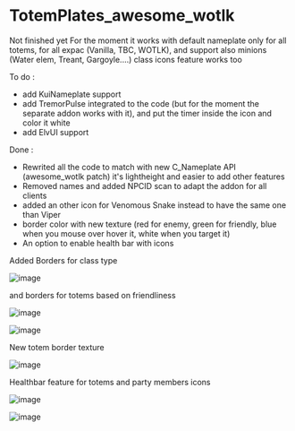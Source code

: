 # TotemPlates_awesome_wotlk

Not finished yet
For the moment it works with default nameplate only for all totems, for all expac (Vanilla, TBC, WOTLK), and support also minions (Water elem, Treant, Gargoyle....)
class icons feature works too

To do :
- add KuiNameplate support
- add TremorPulse integrated to the code (but for the moment the separate addon works with it), and put the timer inside the icon and color it white
- add ElvUI support

Done :
- Rewrited all the code to match with new C_Nameplate API (awesome_wotlk patch) it's lightheight and easier to add other features
- Removed names and added NPCID scan to adapt the addon for all clients
- added an other icon for Venomous Snake instead to have the same one than Viper
- border color with new texture (red for enemy, green for friendly, blue when you mouse over hover it, white when you target it)
- An option to enable health bar with icons

Added Borders for class type

![image](https://github.com/user-attachments/assets/ded2c2ae-9c39-40c2-adb4-5ad4e0e8384a)

and borders for totems based on friendliness

![image](https://github.com/user-attachments/assets/ce6bf004-7644-4654-90f5-9057ebaf08af)

![image](https://github.com/user-attachments/assets/44cdb949-c922-42d4-9ca4-bfd9442dc45c)

New totem border texture 

![image](https://github.com/user-attachments/assets/2b4be36a-2806-4183-9911-86f369143434)

Healthbar feature for totems and party members icons

![image](https://github.com/user-attachments/assets/de260f15-fcad-41ca-b115-464528db30f6)

![image](https://github.com/user-attachments/assets/af9b15ac-fd4c-4f7b-82d0-b043563ee777)

